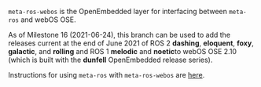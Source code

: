 `meta-ros-webos` is the OpenEmbedded layer for interfacing between `meta-ros`
and webOS OSE.

As of Milestone 16 (2021-06-24), this branch can be used to add the releases
current at the end of June 2021 of ROS 2 **dashing**, **eloquent**, **foxy**,
**galactic**, and **rolling** and ROS 1 **melodic** and **noetic**to webOS OSE
2.10 (which is built with the **dunfell** OpenEmbedded release series).

Instructions for using `meta-ros` with `meta-ros-webos` are
[here](https://github.com/ros/meta-ros/wiki/OpenEmbedded-Build-Instructions).
